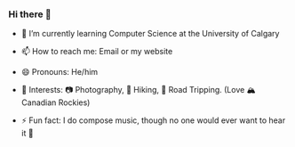 ### Hi there 👋


- 🌱 I’m currently learning Computer Science at the University of Calgary

- 📫 How to reach me: Email or my website

- 😄 Pronouns: He/him

- 🥰 Interests: 📷 Photography, 🥾 Hiking, 🚗 Road Tripping. (Love 🏔️Canadian Rockies)

- ⚡ Fun fact: I do compose music, though no one would ever want to hear it 🤣
